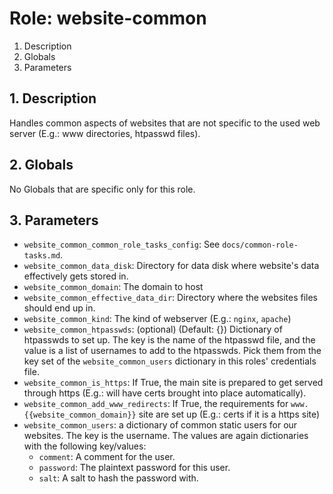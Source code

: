 # Role: website-common



1. Description
2. Globals
3. Parameters



## 1. Description

Handles common aspects of websites that are not specific to the used
web server (E.g.: www directories, htpasswd files).



## 2. Globals

No Globals that are specific only for this role.



## 3. Parameters

* `website_common_common_role_tasks_config`: See `docs/common-role-tasks.md`.
* `website_common_data_disk`: Directory for data disk where website's data
  effectively gets stored in.
* `website_common_domain`: The domain to host
* `website_common_effective_data_dir`: Directory where the websites files should
  end up in.
* `website_common_kind`: The kind of webserver (E.g.: `nginx`, `apache`)
* `website_common_htpasswds`: (optional) (Default: {}) Dictionary of htpasswds
  to set up. The key is the name of the htpasswd file, and the value is a list
  of usernames to add to the htpasswds. Pick them from the key set of the
  `website_common_users` dictionary in this roles' credentials file.
* `website_common_is_https`: If True, the main site is prepared to get
  served through https (E.g.: will have certs brought into place
  automatically).
* `website_common_add_www_redirects`: If True, the requirements for
  `www.{{website_common_domain}}` site are set up (E.g.: certs if it
  is a https site)
* `website_common_users`: a dictionary of common static users for our
  websites. The key is the username. The values are again dictionaries with the
  following key/values:
  * `comment`: A comment for the user.
  * `password`: The plaintext password for this user.
  * `salt`: A salt to hash the password with.
